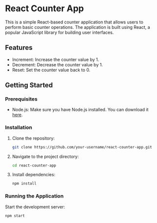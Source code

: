 # React Counter App

This is a simple React-based counter application that allows users to perform basic counter operations. The application is built using React, a popular JavaScript library for building user interfaces.

## Features

- Increment: Increase the counter value by 1.
- Decrement: Decrease the counter value by 1.
- Reset: Set the counter value back to 0.

## Getting Started

### Prerequisites

- Node.js: Make sure you have Node.js installed. You can download it [here](https://nodejs.org/).

### Installation

1. Clone the repository:

    ```bash
    git clone https://github.com/your-username/react-counter-app.git
    ```

2. Navigate to the project directory:

    ```bash
    cd react-counter-app
    ```

3. Install dependencies:

    ```bash
    npm install
    ```

### Running the Application

Start the development server:

```bash
npm start
